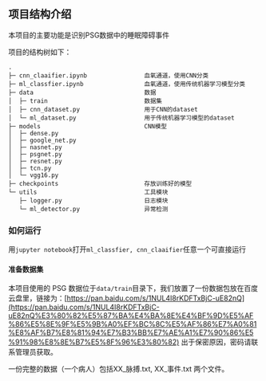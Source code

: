 ## 项目结构介绍

本项目的主要功能是识别PSG数据中的睡眠障碍事件

项目的结构树如下：

```
.
├─ cnn_claaifier.ipynb                血氧通道，使用CNN分类
├─ ml_classfier.ipynb                 血氧通道，使用传统机器学习模型分类
├─ data                               数据
│  ├─ train                           数据集
│  ├─ cnn_dataset.py                  用于CNN的dataset
│  └─ ml_dataset.py                   用于传统机器学习模型的dataset
├─ models                             CNN模型
│  ├─ dense.py
│  ├─ google_net.py
│  ├─ nasnet.py
│  ├─ psgnet.py
│  ├─ resnet.py
│  ├─ tcn.py
│  └─ vgg16.py
├─ checkpoints                        存放训练好的模型
└─ utils                              工具模块
   ├─ logger.py                       日志模块
   └─ ml_detector.py                  异常检测
```

### 如何运行

用```jupyter notebook```打开```ml_classfier, cnn_claaifier```任意一个可直接运行

#### 准备数据集

本项目使用的 PSG 数据位于```data/train```目录下，我们放置了一份数据包放在百度云盘里，链接为：[https://pan.baidu.com/s/1NUL4I8rKDFTxBjC-uE82nQ](https://pan.baidu.com/s/1NUL4I8rKDFTxBjC-uE82nQ%E3%80%82%E5%87%BA%E4%BA%8E%E4%BF%9D%E5%AF%86%E5%8E%9F%E5%9B%A0%EF%BC%8C%E5%AF%86%E7%A0%81%E8%AF%B7%E8%81%94%E7%B3%BB%E7%AE%A1%E7%90%86%E5%91%98%E8%8E%B7%E5%8F%96%E3%80%82) 出于保密原因，密码请联系管理员获取。

一份完整的数据（一个病人）包括XX_脉搏.txt, XX_事件.txt 两个文件。



